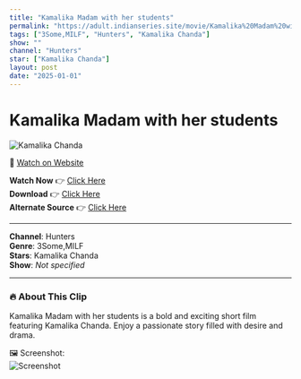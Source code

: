 ```yaml
---
title: "Kamalika Madam with her students"
permalink: "https://adult.indianseries.site/movie/Kamalika%20Madam%20with%20her%20students"
tags: ["3Some,MILF", "Hunters", "Kamalika Chanda"]
show: ""
channel: "Hunters"
star: ["Kamalika Chanda"]
layout: post
date: "2025-01-01"
---
```


# Kamalika Madam with her students

![Kamalika Chanda](https://shorts.desisins.com/wp-content/uploads/2024/01/Kamalika-Threesome.jpg)

🔗 [Watch on Website](https://adult.indianseries.site/movie/Kamalika%20Madam%20with%20her%20students)

**Watch Now** 👉 [Click Here](https://adult.indianseries.site/movie/Kamalika%20Madam%20with%20her%20students)  
**Download** 👉 [Click Here](https://adult.indianseries.site/movie/Kamalika%20Madam%20with%20her%20students)  
**Alternate Source** 👉 [Click Here](https://adult.indianseries.site/movie/Kamalika%20Madam%20with%20her%20students)

---

**Channel**: Hunters  
**Genre**: 3Some,MILF  
**Stars**: Kamalika Chanda  
**Show**: *Not specified*

---

### 🔥 About This Clip

Kamalika Madam with her students is a bold and exciting short film featuring Kamalika Chanda. Enjoy a passionate story filled with desire and drama.
 
🖼️ Screenshot:  
![Screenshot](https://shorts.desisins.com/wp-content/uploads/2024/01/Kamalika-Threesome.jpg)

